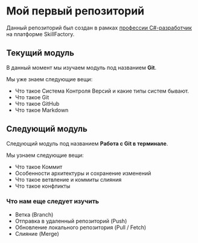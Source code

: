 # Мой первый репозиторий

Данный репозиторий был создан в рамках [профессии C#-разработчик](https://skillfactory.ru/csharp) на платформе SkillFactory.

## Текущий модуль
В данный момент мы изучаем модуль под названием **Git**.

Мы уже знаем следующие вещи:
* Что такое Система Контроля Версий и какие типы систем бывают.
* Что такое Git
* Что такое GitHub
* Что такое Markdown

## Следующий модуль
Следующий модуль под названием **Работа с Git в терминале**.

Мы узнаем следующие вещи:
* Что такое Коммит
* Особенности архитектуры и сохранение изменений
* Что такое ветвление и коммиты слияния
* Что такое конфликты

### Что нам еще следует изучить
* Ветка (Branch)
* Отправка в удаленный репозиторий (Push)
* Обновление локального репозитория (Pull / Fetch)
* Слияние (Merge)